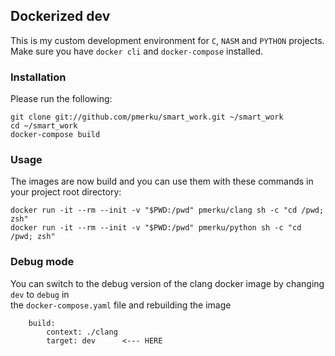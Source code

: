 ## Dockerized dev

This is my custom development environment for `C`, `NASM` and `PYTHON` projects. \
Make sure you have `docker cli` and `docker-compose` installed.

### Installation

Please run the following:

```
git clone git://github.com/pmerku/smart_work.git ~/smart_work
cd ~/smart_work
docker-compose build
```

### Usage

The images are now build and you can use them with these commands in your project root directory:

```
docker run -it --rm --init -v "$PWD:/pwd" pmerku/clang sh -c "cd /pwd; zsh"
docker run -it --rm --init -v "$PWD:/pwd" pmerku/python sh -c "cd /pwd; zsh"
```

### Debug mode

You can switch to the debug version of the clang docker image by changing ``dev``  to ``debug`` in \
the `docker-compose.yaml` file and rebuilding the image

```
    build:
        context: ./clang
        target: dev      <--- HERE
```
